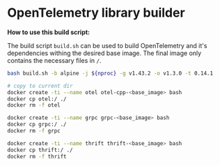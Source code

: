 # OpenTelemetry library builder

**How to use this build script:**

The build script `build.sh` can be used to build OpenTelemetry and
it's dependencies withing the desired base image.
The final image only contains the necessary files in `/`.

```sh
bash build.sh -b alpine -j ${nproc} -g v1.43.2 -o v1.3.0 -t 0.14.1

# copy to current dir
docker create -ti --name otel otel-cpp-<base_image> bash
docker cp otel:/ ./
docker rm -f otel

docker create -ti --name grpc grpc-<base_image> bash
docker cp grpc:/ ./
docker rm -f grpc

docker create -ti --name thrift thrift-<base_image> bash
docker cp thrift:/ ./
docker rm -f thrift
```
